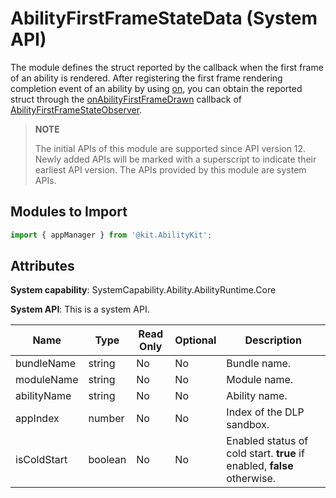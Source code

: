 # AbilityFirstFrameStateData (System API)
<!--Kit: Ability Kit-->
<!--Subsystem: Ability-->
<!--Owner: @zhu-feimo-->
<!--Designer: @ccllee1-->
<!--Tester: @lixueqing513-->
<!--Adviser: @huipeizi-->

The module defines the struct reported by the callback when the first frame of an ability is rendered. After registering the first frame rendering completion event of an ability by using [on](js-apis-app-ability-appManager-sys.md#appmanageronabilityfirstframestate12), you can obtain the reported struct through the [onAbilityFirstFrameDrawn](./js-apis-inner-application-abilityFirstFrameStateObserver-sys.md#onabilityfirstframedrawn) callback of [AbilityFirstFrameStateObserver](js-apis-inner-application-abilityFirstFrameStateObserver-sys.md).

> **NOTE**
>
> The initial APIs of this module are supported since API version 12. Newly added APIs will be marked with a superscript to indicate their earliest API version.
> The APIs provided by this module are system APIs.

## Modules to Import

```ts
import { appManager } from '@kit.AbilityKit';
```

## Attributes

**System capability**: SystemCapability.Ability.AbilityRuntime.Core

**System API**: This is a system API.

| Name       | Type   | Read Only| Optional| Description            |
| ----------- | ------- | ---- | ---- | ---------------- |
| bundleName  | string  | No  | No  | Bundle name.|
| moduleName  | string  | No  | No  | Module name.|
| abilityName | string  | No  | No  | Ability name.   |
| appIndex    | number  | No  | No  | Index of the DLP sandbox. |
| isColdStart | boolean | No  | No  | Enabled status of cold start. **true** if enabled, **false** otherwise.    |
